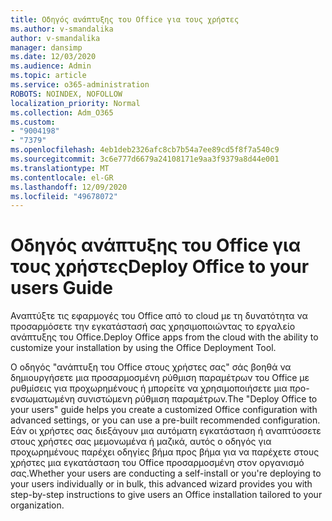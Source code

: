 ```yaml
---
title: Οδηγός ανάπτυξης του Office για τους χρήστες
ms.author: v-smandalika
author: v-smandalika
manager: dansimp
ms.date: 12/03/2020
ms.audience: Admin
ms.topic: article
ms.service: o365-administration
ROBOTS: NOINDEX, NOFOLLOW
localization_priority: Normal
ms.collection: Adm_O365
ms.custom:
- "9004198"
- "7379"
ms.openlocfilehash: 4eb1deb2326afc8cb7b54a7ee89cd5f8f7a540c9
ms.sourcegitcommit: 3c6e777d6679a24108171e9aa3f9379a8d44e001
ms.translationtype: MT
ms.contentlocale: el-GR
ms.lasthandoff: 12/09/2020
ms.locfileid: "49678072"
---
```

# <a name="deploy-office-to-your-users-guide"></a><span data-ttu-id="99537-102">Οδηγός ανάπτυξης του Office για τους χρήστες</span><span class="sxs-lookup"><span data-stu-id="99537-102">Deploy Office to your users Guide</span></span>

<span data-ttu-id="99537-103">Αναπτύξτε τις εφαρμογές του Office από το cloud με τη δυνατότητα να προσαρμόσετε την εγκατάστασή σας χρησιμοποιώντας το εργαλείο ανάπτυξης του Office.</span><span class="sxs-lookup"><span data-stu-id="99537-103">Deploy Office apps from the cloud with the ability to customize your installation by using the Office Deployment Tool.</span></span>

<span data-ttu-id="99537-104">Ο οδηγός "ανάπτυξη του Office στους χρήστες σας" σάς βοηθά να δημιουργήσετε μια προσαρμοσμένη ρύθμιση παραμέτρων του Office με ρυθμίσεις για προχωρημένους ή μπορείτε να χρησιμοποιήσετε μια προ-ενσωματωμένη συνιστώμενη ρύθμιση παραμέτρων.</span><span class="sxs-lookup"><span data-stu-id="99537-104">The "Deploy Office to your users" guide helps you create a customized Office configuration with advanced settings, or you can use a pre-built recommended configuration.</span></span> <span data-ttu-id="99537-105">Εάν οι χρήστες σας διεξάγουν μια αυτόματη εγκατάσταση ή αναπτύσσετε στους χρήστες σας μεμονωμένα ή μαζικά, αυτός ο οδηγός για προχωρημένους παρέχει οδηγίες βήμα προς βήμα για να παρέχετε στους χρήστες μια εγκατάσταση του Office προσαρμοσμένη στον οργανισμό σας.</span><span class="sxs-lookup"><span data-stu-id="99537-105">Whether your users are conducting a self-install or you're deploying to your users individually or in bulk, this advanced wizard provides you with step-by-step instructions to give users an Office installation tailored to your organization.</span></span>